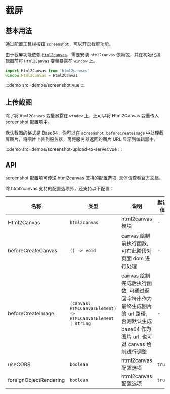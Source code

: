 # 截屏

## 基本用法

通过配置工具栏按钮 `screenshot`，可以开启截屏功能。

由于截屏功能依赖 [`html2canvas`](https://github.com/niklasvh/html2canvas)，需要安装 `html2canvas` 依赖包，并在初始化编辑器前将 `Html2Canvas` 变量暴露在 `window` 上。

```javascript
import Html2Canvas from 'html2canvas'
window.Html2Canvas = Html2Canvas
```

:::demo src=demos/screenshot.vue
:::

## 上传截图

除了将 `Html2Canvas` 变量暴露在 `window` 上，还可以将 Html2Canvas 变量传入 screenshot 配置项中。

默认截图的格式是 Base64，你可以在 `screenshot.beforeCreateImage` 中处理截屏图片，将图片上传到服务器，再将服务器返回的图片 URL 显示到编辑器中。

:::demo src=demos/screenshot-upload-to-server.vue
:::

## API

screenshot 配置项可传递 html2canvas 支持的配置选项, 具体请查看[官方文档](https://html2canvas.hertzen.com/configuration)。

除 html2canvas 支持的配置选项外，还支持以下配置：

| 名称                   | 类型                                                         | 说明                                                                                                                                 | 默认值 |
| ---------------------- | ------------------------------------------------------------ | ------------------------------------------------------------------------------------------------------------------------------------ | ------ |
| Html2Canvas            | `html2canvas`                                                | html2canvas 模块                                                                                                                     | -      |
| beforeCreateCanvas     | `() => void`                                                 | canvas 绘制前执行函数, 可在此阶段对页面 dom 进行处理                                                                                 | -      |
| beforeCreateImage      | `(canvas: HTMLCanvasElement) => HTMLCanvasElement \| string` | canvas 绘制完成后执行函数, 可通过返回字符串作为最终生成图片的 url 路径, 否则默认生成 base64 作为图片 url. 也可对 canvas 绘制进行调整 | -      |
| useCORS                | `boolean`                                                    | html2canvas 配置选项                                                                                                                 | `true` |
| foreignObjectRendering | `boolean`                                                    | html2canvas 配置选项                                                                                                                 | `true` |
